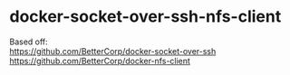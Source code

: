 # docker-socket-over-ssh-nfs-client

Based off:  
https://github.com/BetterCorp/docker-socket-over-ssh  
https://github.com/BetterCorp/docker-nfs-client

